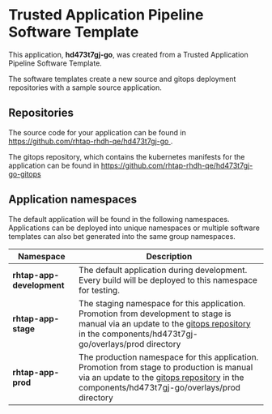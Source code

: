 # Trusted Application Pipeline Software Template

This application, **hd473t7gj-go**, was created from a Trusted Application Pipeline Software Template.

The software templates create a new source and gitops deployment repositories with a sample source application. 

## Repositories

The source code for your application can be found in [https://github.com/rhtap-rhdh-qe/hd473t7gj-go ](https://github.com/rhtap-rhdh-qe/hd473t7gj-go ).
 
The gitops repository, which contains the kubernetes manifests for the application can be found in 
[https://github.com/rhtap-rhdh-qe/hd473t7gj-go-gitops ](https://github.com/rhtap-rhdh-qe/hd473t7gj-go-gitops ) 

## Application namespaces 

The default application will be found in the following namespaces. Applications can be deployed into unique namespaces or multiple software templates can also bet generated into the same group namespaces.  

|  Namespace   |  Description   |  
| -------- | -------- |   
| **rhtap-app-development** | The default application during development. Every build will be deployed to this namespace for testing. | 
| **rhtap-app-stage** | The staging namespace for this application. Promotion from development to stage is manual via an update to the [gitops repository](https://github.com/rhtap-rhdh-qe/hd473t7gj-go-gitops ) in the components/hd473t7gj-go/overlays/prod directory |  
| **rhtap-app-prod** | The production namespace for this application. Promotion from stage to production is manual via an update to the [gitops repository](https://github.com/rhtap-rhdh-qe/hd473t7gj-go-gitops ) in the components/hd473t7gj-go/overlays/prod directory | 